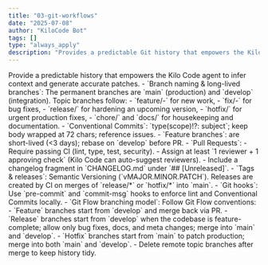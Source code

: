 ```yaml
---
title: "03-git-workflows"
date: "2025-07-08"
author: "KiloCode Bot"
tags: []
type: "always_apply"
description: "Provides a predictable Git history that empowers the Kilo Code agent to infer context and generate accurate patches."
---
```

<git-workflows>
<title>Git Workflows</title>
<overview>Provide a predictable history that empowers the Kilo Code agent to infer context and generate accurate patches.</overview>
<rules>
  - `Branch naming & long-lived branches`: The permanent branches are `main` (production) and `develop` (integration). Topic branches follow:
    - `feature/<ticket>-<slug>` for new work,
    - `fix/<ticket>-<slug>` for bug fixes,
    - `release/<version>` for hardening an upcoming version,
    - `hotfix/<slug>` for urgent production fixes,
    - `chore/<slug>` and `docs/<slug>` for housekeeping and documentation.
  - `Conventional Commits`: `type(scope)!?: subject`; keep body wrapped at 72 chars; reference issues.
  - `Feature branches`: are short-lived (<3 days); rebase on `develop` before PR.
  - `Pull Requests`:
    - Require passing CI (lint, type, test, security).
    - Assign at least `1 reviewer + 1 approving check` (Kilo Code can auto-suggest reviewers).
    - Include a changelog fragment in `CHANGELOG.md` under `## [Unreleased]`.
  - `Tags & releases`: Semantic Versioning (`vMAJOR.MINOR.PATCH`). Releases are created by CI on merges of `release/*` or `hotfix/*` into `main`.
  - `Git hooks`: Use `pre-commit` and `commit-msg` hooks to enforce lint and Conventional Commits locally.
  - `Git Flow branching model`: Follow Git Flow conventions:
    - `Feature` branches start from `develop` and merge back via PR.
    - `Release` branches start from `develop` when the codebase is feature-complete; allow only bug fixes, docs, and meta changes; merge into `main` and `develop`.
    - `Hotfix` branches start from `main` to patch production; merge into both `main` and `develop`.
    - Delete remote topic branches after merge to keep history tidy.
</rules>
</git-workflows>
